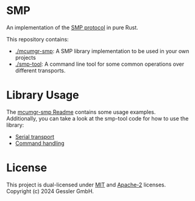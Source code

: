 # SMP
An implementation of the 
[SMP protocol](https://docs.zephyrproject.org/latest/services/device_mgmt/smp_protocol.html) 
in pure Rust.  

This repository contains:
* [./mcumgr-smp](./mcumgr-smp): A SMP library implementation to be used in your own projects
* [./smp-tool](./smp-tool): A command line tool
for some common operations over different transports. 

# Library Usage
The [mcumgr-smp Readme](mcumgr-smp/README.md) contains some usage examples.   
Additionally, you can take a look at the smp-tool code for how to use the library:  
* [Serial transport](./smp-tool/src/transport/serial.rs)
* [Command handling](./smp-tool/src/main.rs)

# License
This project is dual-licensed under 
[MIT](./LICENSE-MIT) and [Apache-2](LICENSE-APACHE)
licenses.  
Copyright (c) 2024 Gessler GmbH.